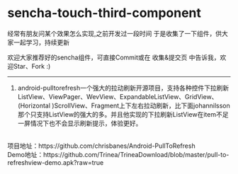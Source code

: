 # sencha-touch-third-component
经常有朋友问某个效果怎么实现,之前开发过一段时间
于是收集了一下组件，供大家一起学习，持续更新

欢迎大家推荐好的sencha组件，可直接Commit或在 收集&提交页 中告诉我，欢迎Star、Fork :)
***
1. android-pulltorefresh一个强大的拉动刷新开源项目，支持各种控件下拉刷新
ListView、ViewPager、WevView、ExpandableListView、GridView、(Horizontal
)ScrollView、Fragment上下左右拉动刷新，比下面johannilsson那个只支持ListView的强大的多。并且他实现的下拉刷新ListView在item不足一屏情况下也不会显示刷新提示，体验更好。
</br>
项目地址：https://github.com/chrisbanes/Android-PullToRefresh
</br>Demo地址：https://github.com/Trinea/TrineaDownload/blob/master/pull-to-refreshview-demo.apk?raw=true
